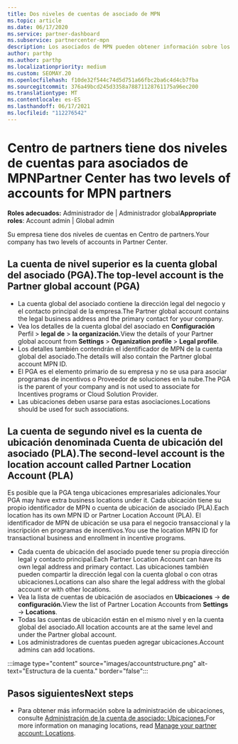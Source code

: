 ```yaml
---
title: Dos niveles de cuentas de asociado de MPN
ms.topic: article
ms.date: 06/17/2020
ms.service: partner-dashboard
ms.subservice: partnercenter-mpn
description: Los asociados de MPN pueden obtener información sobre los dos niveles de cuentas de Centro de partners, la cuenta global de asociados (PGA) y la cuenta de ubicación del asociado (PLA).
author: parthp
ms.author: parthp
ms.localizationpriority: medium
ms.custom: SEOMAY.20
ms.openlocfilehash: f10de32f544c74d5d751a66fbc2ba6c4d4cb7fba
ms.sourcegitcommit: 376a49bcd245d3358a78871128761175a96ec200
ms.translationtype: MT
ms.contentlocale: es-ES
ms.lasthandoff: 06/17/2021
ms.locfileid: "112276542"
---
```

# <a name="partner-center-has-two-levels-of-accounts-for-mpn-partners"></a><span data-ttu-id="f820c-103">Centro de partners tiene dos niveles de cuentas para asociados de MPN</span><span class="sxs-lookup"><span data-stu-id="f820c-103">Partner Center has two levels of accounts for MPN partners</span></span>

<span data-ttu-id="f820c-104">**Roles adecuados:** Administrador de | Administrador global</span><span class="sxs-lookup"><span data-stu-id="f820c-104">**Appropriate roles**: Account admin | Global admin</span></span>

<span data-ttu-id="f820c-105">Su empresa tiene dos niveles de cuentas en Centro de partners.</span><span class="sxs-lookup"><span data-stu-id="f820c-105">Your company has two levels of accounts in Partner Center.</span></span>

## <a name="the-top-level-account-is-the-partner-global-account-pga"></a><span data-ttu-id="f820c-106">La cuenta de nivel superior es la cuenta global del asociado (PGA).</span><span class="sxs-lookup"><span data-stu-id="f820c-106">The top-level account is the Partner global account (PGA)</span></span>

- <span data-ttu-id="f820c-107">La cuenta global del asociado contiene la dirección legal del negocio y el contacto principal de la empresa.</span><span class="sxs-lookup"><span data-stu-id="f820c-107">The Partner global account contains the legal business address and the primary contact for your company.</span></span> 
- <span data-ttu-id="f820c-108">Vea los detalles de la cuenta global del asociado en **Configuración** Perfil  >  **legal de**  >  **la organización.**</span><span class="sxs-lookup"><span data-stu-id="f820c-108">View the details of your Partner global account from **Settings** > **Organization profile** > **Legal profile**.</span></span>
- <span data-ttu-id="f820c-109">Los detalles también contendrán el identificador de MPN de la cuenta global del asociado.</span><span class="sxs-lookup"><span data-stu-id="f820c-109">The details will also contain the Partner global account MPN ID.</span></span> 
- <span data-ttu-id="f820c-110">El PGA es el elemento primario de su empresa y no se usa para asociar programas de incentivos o Proveedor de soluciones en la nube.</span><span class="sxs-lookup"><span data-stu-id="f820c-110">The PGA is the parent of your company and is not used to associate for Incentives programs or Cloud Solution Provider.</span></span> 
- <span data-ttu-id="f820c-111">Las ubicaciones deben usarse para estas asociaciones.</span><span class="sxs-lookup"><span data-stu-id="f820c-111">Locations should be used for such associations.</span></span>

## <a name="the-second-level-account-is-the-location-account-called-partner-location-account-pla"></a><span data-ttu-id="f820c-112">La cuenta de segundo nivel es la cuenta de ubicación denominada Cuenta de ubicación del asociado (PLA).</span><span class="sxs-lookup"><span data-stu-id="f820c-112">The second-level account is the location account called Partner Location Account (PLA)</span></span>

<span data-ttu-id="f820c-113">Es posible que la PGA tenga ubicaciones empresariales adicionales.</span><span class="sxs-lookup"><span data-stu-id="f820c-113">Your PGA may have extra business locations under it.</span></span> <span data-ttu-id="f820c-114">Cada ubicación tiene su propio identificador de MPN o cuenta de ubicación de asociado (PLA).</span><span class="sxs-lookup"><span data-stu-id="f820c-114">Each location has its own MPN ID or Partner Location Account (PLA).</span></span> <span data-ttu-id="f820c-115">El identificador de MPN de ubicación se usa para el negocio transaccional y la inscripción en programas de incentivos.</span><span class="sxs-lookup"><span data-stu-id="f820c-115">You use the location MPN ID for transactional business and enrollment in incentive programs.</span></span>

- <span data-ttu-id="f820c-116">Cada cuenta de ubicación del asociado puede tener su propia dirección legal y contacto principal.</span><span class="sxs-lookup"><span data-stu-id="f820c-116">Each Partner Location Account can have its own legal address and primary contact.</span></span> <span data-ttu-id="f820c-117">Las ubicaciones también pueden compartir la dirección legal con la cuenta global o con otras ubicaciones.</span><span class="sxs-lookup"><span data-stu-id="f820c-117">Locations can also share the legal address with the global account or with other locations.</span></span>
- <span data-ttu-id="f820c-118">Vea la lista de cuentas de ubicación de asociados en **Ubicaciones**  ->  **de configuración.**</span><span class="sxs-lookup"><span data-stu-id="f820c-118">View the list of Partner Location Accounts from **Settings** -> **Locations**.</span></span>
- <span data-ttu-id="f820c-119">Todas las cuentas de ubicación están en el mismo nivel y en la cuenta global del asociado.</span><span class="sxs-lookup"><span data-stu-id="f820c-119">All location accounts are at the same level and under the Partner global account.</span></span>
- <span data-ttu-id="f820c-120">Los administradores de cuentas pueden agregar ubicaciones.</span><span class="sxs-lookup"><span data-stu-id="f820c-120">Account admins can add locations.</span></span>

:::image type="content" source="images/accountstructure.png" alt-text="Estructura de la cuenta." border="false":::

## <a name="next-steps"></a><span data-ttu-id="f820c-122">Pasos siguientes</span><span class="sxs-lookup"><span data-stu-id="f820c-122">Next steps</span></span>

- <span data-ttu-id="f820c-123">Para obtener más información sobre la administración de ubicaciones, consulte [Administración de la cuenta de asociado: Ubicaciones.](manage-locations.md)</span><span class="sxs-lookup"><span data-stu-id="f820c-123">For more information on managing locations, read [Manage your partner account: Locations](manage-locations.md).</span></span>
